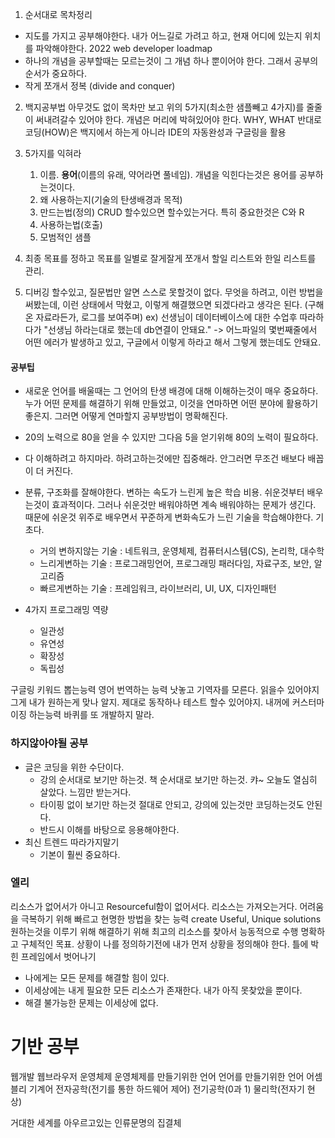 1. 순서대로 목차정리

- 지도를 가지고 공부해야한다.
  내가 어느길로 가려고 하고, 현재 어디에 있는지 위치를 파악해야한다.
  2022 web developer loadmap
- 하나의 개념을 공부할때는 모르는것이 그 개념 하나 뿐이어야 한다. 그래서 공부의 순서가 중요하다.
- 작게 쪼개서 정복 (divide and conquer)

2. 백지공부법
   아무것도 없이 목차만 보고 위의 5가지(최소한 샘플빼고 4가지)를 줄줄이 써내려갈수 있어야 한다.
   개념은 머리에 박혀있어야 한다. WHY, WHAT
   반대로 코딩(HOW)은 백지에서 하는게 아니라 IDE의 자동완성과 구글링을 활용

3. 5가지를 익혀라

   1. 이름. **용어**(이름의 유래, 약어라면 풀네임). 개념을 익힌다는것은 용어를 공부하는것이다.
   2. 왜 사용하는지(기술의 탄생배경과 목적)
   3. 만드는법(정의)
      CRUD 할수있으면 할수있는거다. 특히 중요한것은 C와 R
   4. 사용하는법(호출)
   5. 모범적인 샘플

4. 최종 목표를 정하고
   목표를 일별로 잘게잘게 쪼개서
   할일 리스트와 한일 리스트를 관리.

5. 디버깅 할수있고, 질문법만 알면 스스로 못할것이 없다.
   무엇을 하려고,
   이런 방법을 써봤는데,
   이런 상태에서 막혔고,
   이렇게 해결했으면 되겠다라고 생각은 된다.
   (구해온 자료라든가, 로그를 보여주며)
   ex) 선생님이 데이터베이스에 대한 수업후 따라하다가 "선생님 하라는대로 했는데 db연결이 안돼요."
   -> 어느파일의 몇번째줄에서 어떤 에러가 발생하고 있고, 구글에서 이렇게 하라고 해서 그렇게 했는데도 안돼요.

#### 공부팁
- 새로운 언어를 배울때는 그 언어의 탄생 배경에 대해 이해하는것이 매우 중요하다.
  누가 어떤 문제를 해결하기 위해 만들었고, 이것을 연마하면 어떤 분야에 활용하기 좋은지.
  그러면 어떻게 연마할지 공부방법이 명확해진다.
- 20의 노력으로 80을 얻을 수 있지만 그다음 5을 얻기위해 80의 노력이 필요하다.
- 다 이해하려고 하지마라. 하려고하는것에만 집중해라. 안그러면 무조건 배보다 배꼽이 더 커진다.
- 분류, 구조화를 잘해야한다.
  변하는 속도가 느린게 높은 학습 비용. 쉬운것부터 배우는것이 효과적이다. 그러나 쉬운것만 배워야하면 계속 배워야하는 문제가 생긴다. 때문에 쉬운것 위주로 배우면서 꾸준하게 변화속도가 느린 기술을 학습해야한다. 기초다.
  - 거의 변하지않는 기술 : 네트워크, 운영체제, 컴퓨터시스템(CS), 논리학, 대수학
  - 느리게변하는 기술 : 프로그래밍언어, 프로그래밍 패러다임, 자료구조, 보안, 알고리즘
  - 빠르게변하는 기술 : 프레임워크, 라이브러리, UI, UX, 디자인패턴

- 4가지 프로그래밍 역량
  - 일관성
  - 유연성
  - 확장성
  - 독립성

구글링
키워드 뽑는능력
영어 번역하는 능력
낫놓고 기역자를 모른다. 읽을수 있어야지 그게 내가 원하는게 맞나 알지.
제대로 동작하나 테스트 할수 있어야지.
내꺼에 커스터마이징 하는능력
바퀴를 또 개발하지 말라.

### 하지않아야될 공부
- 글은 코딩을 위한 수단이다.
  - 강의 순서대로 보기만 하는것. 책 순서대로 보기만 하는것. 캬~ 오늘도 열심히 살았다. 느낌만 받는거다.
  - 타이핑 없이 보기만 하는것 절대로 안되고, 강의에 있는것만 코딩하는것도 안된다.
  - 반드시 이해를 바탕으로 응용해야한다.
- 최신 트렌드 따라가지말기
  - 기본이 훨씬 중요하다.


### 엘리
리소스가 없어서가 아니고 Resourceful함이 없어서다.
리소스는 가져오는거다.
어려움을 극복하기 위해 빠르고 현명한 방법을 찾는 능력
create Useful, Unique solutions
원하는것을 이루기 위해 해결하기 위해 최고의 리소스를 찾아서 능동적으로 수행
	명확하고 구체적인 목표. 상황이 나를 정의하기전에 내가 먼저 상황을 정의해야 한다.
	틀에 박힌 프레임에서 벗어나기
- 나에게는 모든 문제를 해결할 힘이 있다.
- 이세상에는 내게 필요한 모든 리소스가 존재한다. 내가 아직 못찾았을 뿐이다.
- 해결 불가능한 문제는 이세상에 없다.


# 기반 공부
웹개발
웹브라우저
운영체제
운영체제를 만들기위한 언어
언어를 만들기위한 언어 어셈블리
기계어
전자공학(전기를 통한 하드웨어 제어)
전기공학(0과 1)
물리학(전자기 현상)

거대한 세계를 아우르고있는 인류문명의 집결체
